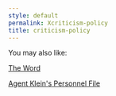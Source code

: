 ```yaml
---
style: default
permalink: Xcriticism-policy
title: criticism-policy
---
```

You may also like:

[The Word](http://scp-wiki.net/the-word)

[Agent Klein's Personnel File](http://scp-wiki.net/agent-klein-s-personnel-file)

